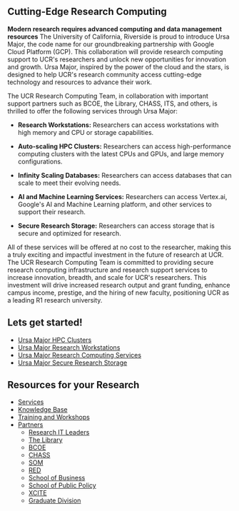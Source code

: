 ## Cutting-Edge Research Computing ##

**Modern research requires advanced computing and data management resources** 
The University of California, Riverside is proud to introduce Ursa Major, the code name for our groundbreaking partnership with Google Cloud Platform (GCP). This collaboration will provide research computing support to UCR's researchers and unlock new opportunities for innovation and growth. Ursa Major, inspired by the power of the cloud and the stars, is designed to help UCR's research community access cutting-edge technology and resources to advance their work.

The UCR Research Computing Team, in collaboration with important support partners such as BCOE, the Library, CHASS, ITS, and others, is thrilled to offer the following services through Ursa Major:

* **Research Workstations:** Researchers can access workstations with high memory and CPU or storage capabilities.

* **Auto-scaling HPC Clusters:** Researchers can access high-performance computing clusters with the latest CPUs and GPUs, and large memory configurations.

* **Infinity Scaling Databases:** Researchers can access databases that can scale to meet their evolving needs.

* **AI and Machine Learning Services:** Researchers can access Vertex.ai, Google's AI and Machine Learning platform, and other services to support their research.

* **Secure Research Storage:** Researchers can access storage that is secure and optimized for research.

All of these services will be offered at no cost to the researcher, making this a truly exciting and impactful investment in the future of research at UCR. The UCR Research Computing Team is committed to providing secure research computing infrastructure and research support services to increase innovation, breadth, and scale for UCR's researchers. This investment will drive increased research output and grant funding, enhance campus income, prestige, and the hiring of new faculty, positioning UCR as a leading R1 research university.

## Lets get started! ##

* [Ursa Major HPC Clusters](Knowledge_Base/Ursa_Major_HPC_Clusters.md)
* [Ursa Major Research Workstations](Knowledge_Base/Research_Workstations.md)
* [Ursa Major Research Computing Services](Knowledge_Base/Research_Computing_Services.md)
* [Ursa Major Secure Research Storage](Knowledge_Base/Ursa_Major_Research_Storage.md)

## Resources for your Research ##

* [Services](Knowledge_Base/Services.md)
* [Knowledge Base](Knowledge_Base)
* [Training and Workshops](Knowledge_Base)
* [Partners]()
    * [Research IT Leaders](Knowledge_Base/Research_IT_Leaders)
    * [The Library]()
    * [BCOE]()
    * [CHASS]()
    * [SOM]()
    * [RED]()
    * [School of Business]()
    * [School of Public Policy]()
    * [XCITE]()
    * [Graduate Division]()
